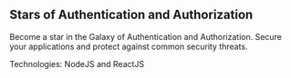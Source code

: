 ## Stars of Authentication and Authorization

Become a star in the Galaxy of Authentication and Authorization. Secure your applications and protect against common security threats.

Technologies: NodeJS and ReactJS
